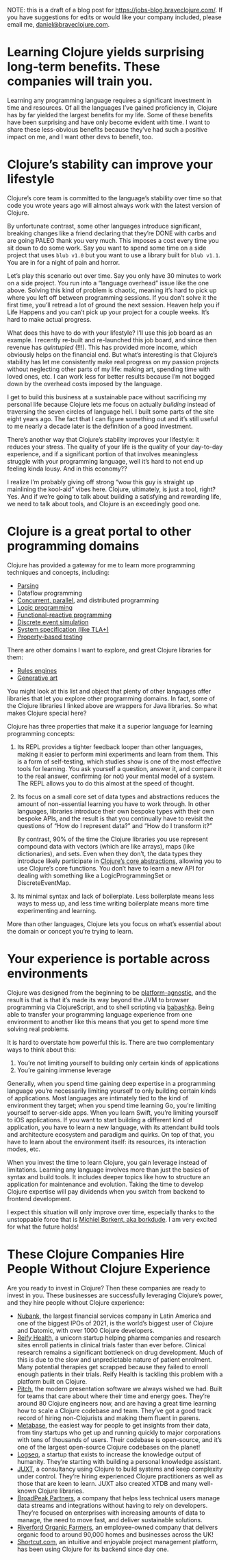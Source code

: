 NOTE: this is a draft of a blog post for https://jobs-blog.braveclojure.com/. If you have suggestions for edits or would like your company included, please email me, [daniel@braveclojure.com](mailto:daniel@braveclojure.com).

# Learning Clojure yields surprising long-term benefits. These companies will train you.

Learning any programming language requires a significant investment in time and resources. Of all the languages I&rsquo;ve gained proficiency in, Clojure has by far yielded the largest benefits for my life. Some of these benefits have been surprising and have only become evident with time. I want to share these less-obvious benefits because they&rsquo;ve had such a positive impact on me, and I want other devs to benefit, too.


<a id="org133c56b"></a>

# Clojure&rsquo;s stability can improve your lifestyle

Clojure&rsquo;s core team is committed to the language&rsquo;s stability over time so that code you wrote years ago will almost always work with the latest version of Clojure.

By unfortunate contrast, some other languages introduce significant, breaking changes like a friend declaring that they&rsquo;re DONE with carbs and are going PALEO thank you very much. This imposes a cost every time you sit down to do some work. Say you want to spend some time on a side project that uses `blub v1.0` but you want to use a library built for `blub v1.1`. You are in for a night of pain and horror.

Let&rsquo;s play this scenario out over time. Say you only have 30 minutes to work on a side project. You run into a &ldquo;language overhead&rdquo; issue like the one above. Solving this kind of problem is chaotic, meaning it&rsquo;s hard to pick up where you left off between programming sessions. If you don&rsquo;t solve it the first time, you&rsquo;ll retread a lot of ground the next session. Heaven help you if Life Happens and you can&rsquo;t pick up your project for a couple weeks. It&rsquo;s hard to make actual progress.

What does this have to do with your lifestyle? I&rsquo;ll use this job board as an example. I recently re-built and re-launched this job board, and since then revenue has *quintupled* (!!!). This has provided more income, which obviously helps on the financial end. But what&rsquo;s interesting is that Clojure&rsquo;s stability has let me consistently make real progress on my passion projects without neglecting other parts of my life: making art, spending time with loved ones, etc. I can work less for better results because I&rsquo;m not bogged down by the overhead costs imposed by the language.

I get to build this business at a sustainable pace without sacrificing my personal life because Clojure lets me focus on actually *building* instead of traversing the seven circles of language hell. I built some parts of the site eight years ago. The fact that I can figure something out and it&rsquo;s still useful to me nearly a decade later is the definition of a good investment.

There&rsquo;s another way that Clojure&rsquo;s stability improves your lifestyle: it reduces your stress. The quality of your life is the quality of your day-to-day experience, and if a significant portion of that involves meaningless struggle with your programming language, well it&rsquo;s hard to not end up feeling kinda lousy. And in this economy??

I realize I&rsquo;m probably giving off strong &ldquo;wow this guy is straight up mainlining the kool-aid&rdquo; vibes here. Clojure, ultimately, is just a tool, right? Yes. And if we&rsquo;re going to talk about building a satisfying and rewarding life, we need to talk about tools, and Clojure is an exceedingly good one.


<a id="org4f91a40"></a>

# Clojure is a great portal to other programming domains

Clojure has provided a gateway for me to learn more programming techniques and concepts, including:

-   [Parsing](https://github.com/Engelberg/instaparse)
-   Dataflow programming
-   [Concurrent, parallel](https://www.braveclojure.com/concurrency/), and distributed programming
-   [Logic programming](https://github.com/clojure/core.logic)
-   [Functional-reactive programming](https://github.com/day8/re-frame)
-   [Discrete event simulation](https://github.com/helins/dsim.cljc)
-   [System specification (like TLA+)](https://github.com/pfeodrippe/recife)
-   [Property-based testing](https://github.com/clojure/test.check)

There are other domains I want to explore, and great Clojure libraries for them:

-   [Rules engines](https://github.com/oakes/odoyle-rules)
-   [Generative art](https://github.com/quil/quil)

You might look at this list and object that plenty of other languages offer libraries that let you explore other programming domains. In fact, some of the Clojure libraries I linked above are wrappers for Java libraries. So what makes Clojure special here?

Clojure has three properties that make it a superior language for learning programming concepts:

1.  Its REPL provides a tighter feedback looper than other languages, making it easier to perform mini experiments and learn from them. This is a form of self-testing, which studies show is one of the most effective tools for learning. You ask yourself a question, answer it, and compare it to the real answer, confirming (or not) your mental model of a system. The REPL allows you to do this almost at the speed of thought.
2.  Its focus on a small core set of data types and abstractions reduces the amount of non-essential learning you have to work through. In other languages, libraries introduce their own bespoke types with their own bespoke APIs, and the result is that you continually have to revisit the questions of &ldquo;How do I represent data?&rdquo; and &ldquo;How do I transform it?&rdquo;
    
    By contrast, 90% of the time the Clojure libraries you use represent compound data with vectors (which are like arrays), maps (like dictionaries), and sets. Even when they don&rsquo;t, the data types they introduce likely participate in [Clojure&rsquo;s core abstractions](https://www.braveclojure.com/core-functions-in-depth/), allowing you to use Clojure&rsquo;s core functions. You don&rsquo;t have to learn a new API for dealing with something like a LogicProgrammingSet or DiscreteEventMap.
3.  Its minimal syntax and lack of boilerplate. Less boilerplate means less ways to mess up, and less time writing boilerplate means more time experimenting and learning.

More than other languages, Clojure lets you focus on what&rsquo;s essential about the domain or concept you&rsquo;re trying to learn.


<a id="org57a8195"></a>

# Your experience is portable across environments

Clojure was designed from the beginning to be [platform-agnostic](https://clojure.org/about/rationale#_languages_and_platforms), and the result is that is that it&rsquo;s made its way beyond the JVM to browser programming via ClojureScript, and to shell scripting via [babashka](https://github.com/babashka/babashka). Being able to transfer your programming language experience from one environment to another like this means that you get to spend more time solving real problems.

It is hard to overstate how powerful this is. There are two complementary ways to think about this:

1.  You&rsquo;re not limiting yourself to building only certain kinds of applications
2.  You&rsquo;re gaining immense leverage

Generally, when you spend time gaining deep expertise in a programming language you&rsquo;re necessarily limiting yourself to only building certain kinds of applications. Most languages are intimately tied to the kind of environment they target; when you spend time learning Go, you&rsquo;re limiting yourself to server-side apps. When you learn Swift, you&rsquo;re limiting yourself to iOS applications. If you want to start building a different kind of application, you have to learn a new language, with its attendant build tools and architecture ecosystem and paradigm and quirks. On top of that, you have to learn about the environment itself: its resources, its interaction modes, etc.

When you invest the time to learn Clojure, you gain leverage instead of limitations. Learning any language involves more than just the basics of syntax and build tools. It includes deeper topics like how to structure an application for maintenance and evolution. Taking the time to develop Clojure expertise will pay dividends when you switch from backend to frontend development.

I expect this situation will only improve over time, especially thanks to the unstoppable force that is [Michiel Borkent, aka borkdude](https://github.com/sponsors/borkdude). I am very excited for what the future holds!


<a id="orgd2bf7f7"></a>

# These Clojure Companies Hire People Without Clojure Experience

Are you ready to invest in Clojure? Then these companies are ready to invest in you. These businesses are successfully leveraging Clojure&rsquo;s power, and they hire people without Clojure experience:

-   [Nubank](https://jobs.braveclojure.com/company/nubank), the largest financial services company in Latin America and one of the biggest IPOs of 2021, is the world&rsquo;s biggest user of Clojure and Datomic, with over 1000 Clojure developers.
-   [Reify Health](https://jobs.braveclojure.com/company/reify-health), a unicorn startup helping pharma companies and research sites enroll patients in clinical trials faster than ever before. Clinical research remains a significant bottleneck on drug development. Much of this is due to the slow and unpredictable nature of patient enrolment. Many potential therapies get scrapped because they failed to enroll enough patients in their trials.  Reify Health is tackling this problem with a platform built on Clojure.
-   [Pitch](https://jobs.braveclojure.com/company/pitch), the modern presentation software we always wished we had. Built for teams that care about where their time and energy goes. They&rsquo;re around 80 Clojure engineers now, and are having a great time learning how to scale a Clojure codebase and team. They&rsquo;ve got a good track record of hiring non-Clojurists and making them fluent in parens.
-   [Metabase](https://jobs.braveclojure.com/company/metabase), the easiest way for people to get insights from their data, from tiny startups who get up and running quickly to major corporations with tens of thousands of users. Their codebase is open-source, and it&rsquo;s one of the largest open-source Clojure codebases on the planet!
-   [Logseq](https://jobs.braveclojure.com/company/logseq), a startup that exists to increase the knowledge output of humanity. They&rsquo;re starting with building a personal knowledge assistant.
-   [JUXT](https://jobs.braveclojure.com/company/juxt-ltd), a consultancy using Clojure to build systems and keep complexity under control. They&rsquo;re hiring experienced Clojure practitioners as well as those that are keen to learn. JUXT also created XTDB and many well-known Clojure libraries.
-   [BroadPeak Partners](https://jobs.braveclojure.com/company/broadpeak-partners), a company that helps less technical users manage data streams and integrations without having to rely on developers. They&rsquo;re focused on enterprises with increasing amounts of data to manage, the need to move fast, and deliver sustainable solutions.
-   [Riverford Organic Farmers](https://jobs.braveclojure.com/company/riverford-organic-farmers), an employee-owned company that delivers organic food to around 90,000 homes and businesses across the UK!
-   [Shortcut.com](https://jobs.braveclojure.com/company/clubhouse-io), an intuitive and enjoyable project management platform, has been using Clojure for its backend since day one.

